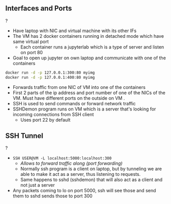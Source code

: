 ## Interfaces and Ports
?
- Have laptop with NIC and virtual machine with its other IFs
- The VM has 2 docker containers running in detached mode which have same virtual port
	- Each container runs a jupyterlab which is a type of server and listen on port 80
- Goal to open up jupyter on own laptop and communicate with one of the containers
```Bash
docker run -d -p 127.0.0.1:300:80 myimg
docker run -d -p 127.0.0.1:400:80 myimg
```
- Forwards traffic from one NIC of VM into one of the containers
- First 2 parts of the ip address and port number of one of the NICs of the VM. Must have different ports on the outside on VM
.
- SSH is used to send commands or forward network traffic
- SSHDemon program runs on VM which is a server that's looking for incoming connections from SSH client
	- Uses port 22 by default

## SSH Tunnel
?
- `SSH USER@VM -L localhost:5000:localhost:300`
	- *Allows to forward traffic along (port forwarding)*
	- Normally ssh program is a client on laptop, but by tunneling we are able to make it act as a server, thus listening to requests.
	- Same happens to sshd (sshdemon) that will also act as a client and not just a server
- Any packets coming to lo on port 5000, ssh will see those and send them to sshd sends those to port 300